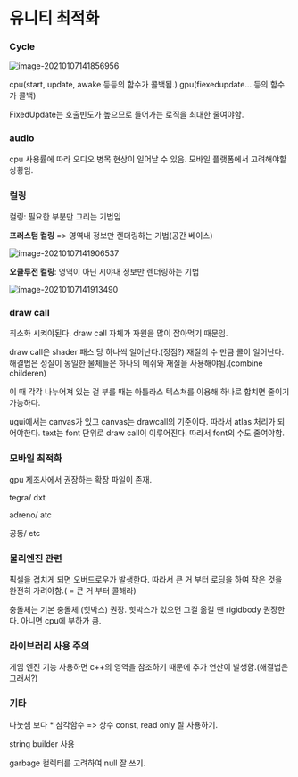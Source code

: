# 유니티 최적화 

 

### Cycle 

 ![image-20210107141856956](C:\Users\82109\AppData\Roaming\Typora\typora-user-images\image-20210107141856956.png) 

cpu(start, update, awake 등등의 함수가 콜백됨.)  gpu(fiexedupdate… 등의 함수가 콜백) 

 

FixedUpdate는 호출빈도가 높으므로 들어가는 로직을 최대한 줄여야함.

 

 

### audio

 

cpu 사용률에 따라 오디오 병목 현상이 일어날 수 있음. 모바일 플랫폼에서 고려해야할 상황임. 

 

### 컬링 

 

컬링: 필요한 부분만 그리는 기법임



**프러스텀 컬링** => 영역내 정보만 렌더링하는 기법(공간 베이스) 

 

![image-20210107141906537](C:\Users\82109\AppData\Roaming\Typora\typora-user-images\image-20210107141906537.png)

**오클루전 컬링**: 영역이 아닌 시야내 정보만 렌더링하는 기법 

 

![image-20210107141913490](C:\Users\82109\AppData\Roaming\Typora\typora-user-images\image-20210107141913490.png)

 

### **draw call** 

 

최소화 시켜야된다. draw call 자체가 자원을 많이 잡아먹기 때문임. 

draw call은 shader 패스 당 하나씩 일어난다.(정점?) 재질의 수 만큼 콜이 일어난다. 해결법은 성질이 동일한 물체들은 하나의 메쉬와 재질을 사용해야됨.(combine childeren) 

 

이 때 각각 나누어져 있는 걸 부를 때는 아틀라스 텍스쳐를 이용해 하나로 합치면 줄이기 가능하다. 

 

ugui에서는 canvas가 있고 canvas는 drawcall의 기준이다. 따라서 atlas 처리가 되어야한다. text는 font 단위로 draw call이 이루어진다. 따라서 font의 수도 줄여야함. 

 

 

### 모바일 최적화 

 

gpu 제조사에서 권장하는 확장 파일이 존재.

 tegra/ dxt

 adreno/ atc 

공동/ etc 

 

 

### 물리엔진 관련 

 

픽셀을 겹치게 되면 오버드로우가 발생한다. 따라서 큰 거 부터 로딩을 하여 작은 것을 완전히 가려야함.( = 큰 거 부터 콜해라)



충돌체는 기본 충돌체 (힛박스) 권장. 힛박스가 있으면 그걸 옮길 땐 rigidbody 권장한다. 아니면 cpu에 부하가 큼. 

 

### 라이브러리 사용 주의 

 

게임 엔진 기능 사용하면 c++의 영역을 참조하기 때문에 추가 연산이 발생함.(해결법은 그래서?) 

 

### 기타

나눗셈 보다 * 삼각함수 => 상수 const, read only 잘 사용하기. 

string builder 사용

garbage 컬렉터를 고려하여 null 잘 쓰기.



